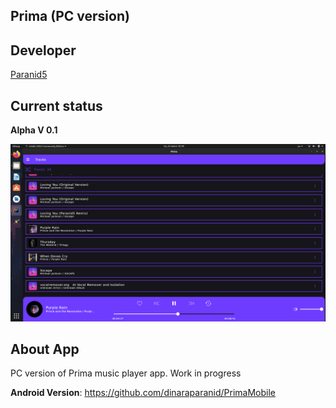 **Prima (PC version)**
------------------------

**Developer**
------------------------
[Paranid5](https://github.com/dinaraparanid)

**Current status**
------------------------
**Alpha V 0.1**

![tracks](src/main/resources/images/tracks.png)

**About App**
------------------------

PC version of Prima music player app. Work in progress

**Android Version**: https://github.com/dinaraparanid/PrimaMobile
